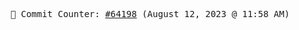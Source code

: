 <p align="center">
    <samp>
        📮 Commit Counter: <a href="https://github.com/Javascript-void0/Javascript-void0/commits/main">#64198</a> (August 12, 2023 @ 11:58 AM)
    </samp>
</p>